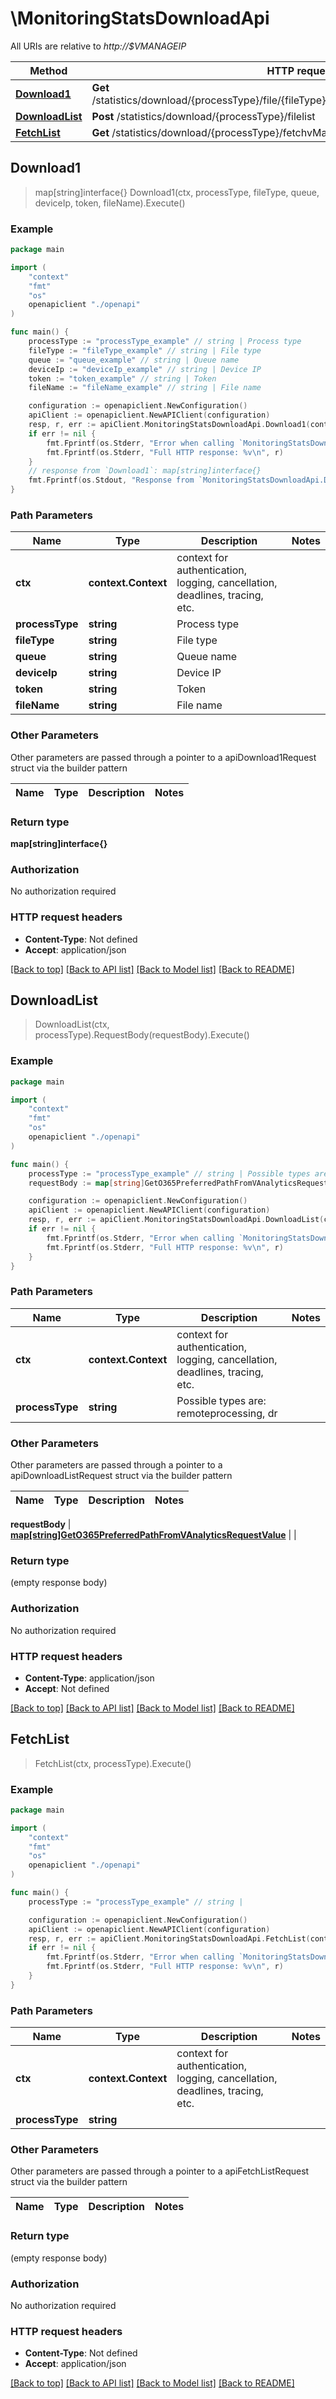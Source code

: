 # \MonitoringStatsDownloadApi

All URIs are relative to *http://$VMANAGEIP*

Method | HTTP request | Description
------------- | ------------- | -------------
[**Download1**](MonitoringStatsDownloadApi.md#Download1) | **Get** /statistics/download/{processType}/file/{fileType}/{queue}/{deviceIp}/{token}/{fileName} | 
[**DownloadList**](MonitoringStatsDownloadApi.md#DownloadList) | **Post** /statistics/download/{processType}/filelist | 
[**FetchList**](MonitoringStatsDownloadApi.md#FetchList) | **Get** /statistics/download/{processType}/fetchvManageList | 



## Download1

> map[string]interface{} Download1(ctx, processType, fileType, queue, deviceIp, token, fileName).Execute()





### Example

```go
package main

import (
    "context"
    "fmt"
    "os"
    openapiclient "./openapi"
)

func main() {
    processType := "processType_example" // string | Process type
    fileType := "fileType_example" // string | File type
    queue := "queue_example" // string | Queue name
    deviceIp := "deviceIp_example" // string | Device IP
    token := "token_example" // string | Token
    fileName := "fileName_example" // string | File name

    configuration := openapiclient.NewConfiguration()
    apiClient := openapiclient.NewAPIClient(configuration)
    resp, r, err := apiClient.MonitoringStatsDownloadApi.Download1(context.Background(), processType, fileType, queue, deviceIp, token, fileName).Execute()
    if err != nil {
        fmt.Fprintf(os.Stderr, "Error when calling `MonitoringStatsDownloadApi.Download1``: %v\n", err)
        fmt.Fprintf(os.Stderr, "Full HTTP response: %v\n", r)
    }
    // response from `Download1`: map[string]interface{}
    fmt.Fprintf(os.Stdout, "Response from `MonitoringStatsDownloadApi.Download1`: %v\n", resp)
}
```

### Path Parameters


Name | Type | Description  | Notes
------------- | ------------- | ------------- | -------------
**ctx** | **context.Context** | context for authentication, logging, cancellation, deadlines, tracing, etc.
**processType** | **string** | Process type | 
**fileType** | **string** | File type | 
**queue** | **string** | Queue name | 
**deviceIp** | **string** | Device IP | 
**token** | **string** | Token | 
**fileName** | **string** | File name | 

### Other Parameters

Other parameters are passed through a pointer to a apiDownload1Request struct via the builder pattern


Name | Type | Description  | Notes
------------- | ------------- | ------------- | -------------







### Return type

**map[string]interface{}**

### Authorization

No authorization required

### HTTP request headers

- **Content-Type**: Not defined
- **Accept**: application/json

[[Back to top]](#) [[Back to API list]](../README.md#documentation-for-api-endpoints)
[[Back to Model list]](../README.md#documentation-for-models)
[[Back to README]](../README.md)


## DownloadList

> DownloadList(ctx, processType).RequestBody(requestBody).Execute()





### Example

```go
package main

import (
    "context"
    "fmt"
    "os"
    openapiclient "./openapi"
)

func main() {
    processType := "processType_example" // string | Possible types are: remoteprocessing, dr
    requestBody := map[string]GetO365PreferredPathFromVAnalyticsRequestValue{"key": *openapiclient.NewGetO365PreferredPathFromVAnalyticsRequestValue()} // map[string]GetO365PreferredPathFromVAnalyticsRequestValue |  (optional)

    configuration := openapiclient.NewConfiguration()
    apiClient := openapiclient.NewAPIClient(configuration)
    resp, r, err := apiClient.MonitoringStatsDownloadApi.DownloadList(context.Background(), processType).RequestBody(requestBody).Execute()
    if err != nil {
        fmt.Fprintf(os.Stderr, "Error when calling `MonitoringStatsDownloadApi.DownloadList``: %v\n", err)
        fmt.Fprintf(os.Stderr, "Full HTTP response: %v\n", r)
    }
}
```

### Path Parameters


Name | Type | Description  | Notes
------------- | ------------- | ------------- | -------------
**ctx** | **context.Context** | context for authentication, logging, cancellation, deadlines, tracing, etc.
**processType** | **string** | Possible types are: remoteprocessing, dr | 

### Other Parameters

Other parameters are passed through a pointer to a apiDownloadListRequest struct via the builder pattern


Name | Type | Description  | Notes
------------- | ------------- | ------------- | -------------

 **requestBody** | [**map[string]GetO365PreferredPathFromVAnalyticsRequestValue**](GetO365PreferredPathFromVAnalyticsRequestValue.md) |  | 

### Return type

 (empty response body)

### Authorization

No authorization required

### HTTP request headers

- **Content-Type**: application/json
- **Accept**: Not defined

[[Back to top]](#) [[Back to API list]](../README.md#documentation-for-api-endpoints)
[[Back to Model list]](../README.md#documentation-for-models)
[[Back to README]](../README.md)


## FetchList

> FetchList(ctx, processType).Execute()



### Example

```go
package main

import (
    "context"
    "fmt"
    "os"
    openapiclient "./openapi"
)

func main() {
    processType := "processType_example" // string | 

    configuration := openapiclient.NewConfiguration()
    apiClient := openapiclient.NewAPIClient(configuration)
    resp, r, err := apiClient.MonitoringStatsDownloadApi.FetchList(context.Background(), processType).Execute()
    if err != nil {
        fmt.Fprintf(os.Stderr, "Error when calling `MonitoringStatsDownloadApi.FetchList``: %v\n", err)
        fmt.Fprintf(os.Stderr, "Full HTTP response: %v\n", r)
    }
}
```

### Path Parameters


Name | Type | Description  | Notes
------------- | ------------- | ------------- | -------------
**ctx** | **context.Context** | context for authentication, logging, cancellation, deadlines, tracing, etc.
**processType** | **string** |  | 

### Other Parameters

Other parameters are passed through a pointer to a apiFetchListRequest struct via the builder pattern


Name | Type | Description  | Notes
------------- | ------------- | ------------- | -------------


### Return type

 (empty response body)

### Authorization

No authorization required

### HTTP request headers

- **Content-Type**: Not defined
- **Accept**: application/json

[[Back to top]](#) [[Back to API list]](../README.md#documentation-for-api-endpoints)
[[Back to Model list]](../README.md#documentation-for-models)
[[Back to README]](../README.md)

